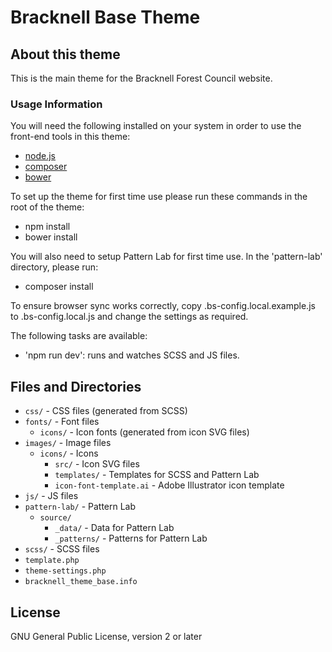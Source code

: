 # Bracknell Base Theme

## About this theme
This is the main theme for the Bracknell Forest Council website.

### Usage Information

You will need the following installed on your system in order to use the front-end tools in this theme:

- [node.js](https://nodejs.org/en/)
- [composer](https://getcomposer.org/)
- [bower](https://bower.io/)

To set up the theme for first time use please run these commands in the root of the theme:

- npm install
- bower install

You will also need to setup Pattern Lab for first time use. In the 'pattern-lab' directory, please run:

- composer install

To ensure browser sync works correctly, copy .bs-config.local.example.js to .bs-config.local.js and change the settings as required.

The following tasks are available:

- 'npm run dev': runs and watches SCSS and JS files.

## Files and Directories
- `css/` - CSS files (generated from SCSS)
- `fonts/` - Font files
  - `icons/` - Icon fonts (generated from icon SVG files)
- `images/` - Image files
  - `icons/` - Icons
    - `src/` - Icon SVG files
    - `templates/` - Templates for SCSS and Pattern Lab
    - `icon-font-template.ai` - Adobe Illustrator icon template
- `js/` - JS files
- `pattern-lab/` - Pattern Lab
  - `source/`
    - `_data/` - Data for Pattern Lab
    - `_patterns/` - Patterns for Pattern Lab
- `scss/` - SCSS files
- `template.php`
- `theme-settings.php`
- `bracknell_theme_base.info`

## License
GNU General Public License, version 2 or later
